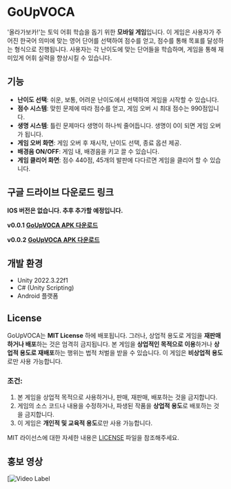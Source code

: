 # GoUpVOCA

'올라가보카!'는 토익 어휘 학습을 돕기 위한 **모바일 게임**입니다. 
이 게임은 사용자가 주어진 한국어 의미에 맞는 영어 단어를 선택하여 점수를 얻고, 점수를 통해 목표를 달성하는 형식으로 진행됩니다. 
사용자는 각 난이도에 맞는 단어들을 학습하며, 게임을 통해 재미있게 어휘 실력을 향상시킬 수 있습니다.

## 기능

- **난이도 선택**: 쉬운, 보통, 어려운 난이도에서 선택하여 게임을 시작할 수 있습니다.
- **점수 시스템**: 맞힌 문제에 따라 점수를 얻고, 게임 오버 시 최대 점수는 990점입니다.
- **생명 시스템**: 틀린 문제마다 생명이 하나씩 줄어듭니다. 생명이 0이 되면 게임 오버가 됩니다.
- **게임 오버 화면**: 게임 오버 후 재시작, 난이도 선택, 종료 옵션 제공.
- **배경음 ON/OFF**: 게임 내, 배경음을 키고 끌 수 있습니다.
- **게임 클리어 화면**: 점수 440점, 45개의 발판에 다다르면 게임을 클리어 할 수 있습니다. 

## 구글 드라이브 다운로드 링크
**IOS 버전은 없습니다. 추후 추가할 예정입니다.**

**v0.0.1**
[**GoUpVOCA APK 다운로드**](https://drive.google.com/file/d/1-A92UmeLVKlWrVJVJK1kfV1TsD7O-3uu/view?usp=sharing)

**v0.0.2**
[**GoUpVOCA APK 다운로드**]()

## 개발 환경

- Unity 2022.3.22f1
- C# (Unity Scripting)
- Android 플랫폼

## License

GoUpVOCA는 **MIT License** 하에 배포됩니다. 그러나, 상업적 용도로 게임을 **재판매하거나 배포**하는 것은 엄격히 금지됩니다. 
본 게임을 **상업적인 목적으로 이용**하거나 **상업적 용도로 재배포**하는 행위는 법적 처벌을 받을 수 있습니다. 이 게임은 **비상업적 용도**로만 사용 가능합니다.

### 조건:
1. 본 게임을 상업적 목적으로 사용하거나, 판매, 재판매, 배포하는 것을 금지합니다.
2. 게임의 소스 코드나 내용을 수정하거나, 파생된 작품을 **상업적 용도**로 배포하는 것을 금지합니다.
3. 이 게임은 **개인적 및 교육적 용도**로만 사용 가능합니다.

MIT 라이선스에 대한 자세한 내용은 [LICENSE](LICENSE) 파일을 참조해주세요.

## 홍보 영상
[![Video Label](https://youtu.be/gaMiFXAxYpU)

